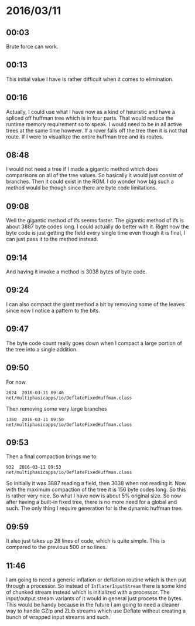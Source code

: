 # 2016/03/11

## 00:03

Brute force can work.

## 00:13

This initial value I have is rather difficult when it comes to elimination.

## 00:16

Actually, I could use what I have now as a kind of heuristic and have a spliced
off huffman tree which is in four parts. That would reduce the runtime memory
requirement so to speak. I would need to be in all active trees at the same
time however. If a rover falls off the tree then it is not that route. If I
were to visuallize the entire huffman tree and its routes.

## 08:48

I would not need a tree if I made a gigantic method which does comparisons on
all of the tree values. So basically it would just consist of branches. Then
it could exist in the ROM. I do wonder how big such a method would be though
since there are byte code limitations.

## 09:08

Well the gigantic method of ifs seems faster. The gigantic method of ifs is
about 3887 byte codes long. I could actually do better with it. Right now the
byte code is just getting the field every single time even though it is final,
I can just pass it to the method instead.

## 09:14

And having it invoke a method is 3038 bytes of byte code.

## 09:24

I can also compact the giant method a bit by removing some of the leaves since
now I notice a pattern to the bits.

## 09:47

The byte code count really goes down when I compact a large portion of the
tree into a single addition.

## 09:50

For now.

	2824  2016-03-11 09:46   net/multiphasicapps/io/DeflateFixedHuffman.class

Then removing some very large branches

	1360  2016-03-11 09:50   net/multiphasicapps/io/DeflateFixedHuffman.class

## 09:53

Then a final compaction brings me to:

	932  2016-03-11 09:53   net/multiphasicapps/io/DeflateFixedHuffman.class

So initially it was 3887 reading a field, then 3038 when not reading it. Now
with the maximum compaction of the tree it is 156 byte codes long. So this is
rather very nice. So what I have now is about 5% original size. So now after
having a built-in fixed tree, there is no more need for a global and such. The
only thing I require generation for is the dynamic huffman tree.

## 09:59

It also just takes up 28 lines of code, which is quite simple. This is compared
to the previous 500 or so lines.

## 11:46

I am going to need a generic inflation or deflation routine which is then put
through a processor. So instead of `InflaterInputStream` there is some kind of
chunked stream instead which is initialized with a processor. The input/output
stream variants of it would in general just process the bytes. This would be
handy because in the future I am going to need a cleaner way to handle GZip
and ZLib streams which use Deflate without creating a bunch of wrapped input
streams and such.

